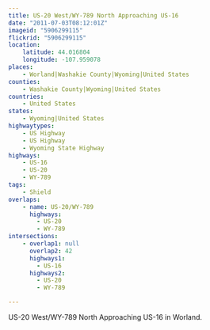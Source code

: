 ```yaml
---
title: US-20 West/WY-789 North Approaching US-16
date: "2011-07-03T08:12:01Z"
imageid: "5906299115"
flickrid: "5906299115"
location:
    latitude: 44.016804
    longitude: -107.959078
places:
    - Worland|Washakie County|Wyoming|United States
counties:
    - Washakie County|Wyoming|United States
countries:
    - United States
states:
    - Wyoming|United States
highwaytypes:
    - US Highway
    - US Highway
    - Wyoming State Highway
highways:
    - US-16
    - US-20
    - WY-789
tags:
    - Shield
overlaps:
    - name: US-20/WY-789
      highways:
        - US-20
        - WY-789
intersections:
    - overlap1: null
      overlap2: 42
      highways1:
        - US-16
      highways2:
        - US-20
        - WY-789

---
```

US-20 West/WY-789 North Approaching US-16 in Worland.
